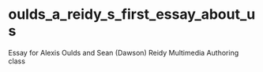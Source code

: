 # oulds_a_reidy_s_first_essay_about_us
Essay for Alexis Oulds and Sean (Dawson) Reidy Multimedia Authoring class

